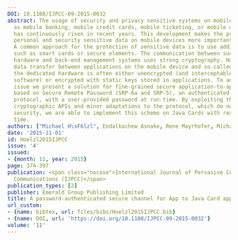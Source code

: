 ```yaml
---
DOI: 10.1108/IJPCC-09-2015-0032
abstract: The usage of security and privacy sensitive systems on mobile devices, such
  as mobile banking, mobile credit cards, mobile ticketing, or mobile digital identities,
  has continuously risen in recent years. This development makes the protection of
  personal and security sensitive data on mobile devices more important than ever.
  A common approach for the protection of sensitive data is to use additional hardware
  such as smart cards or secure elements. The communication between such dedicated
  hardware and back-end management systems uses strong cryptography. However, the
  data transfer between applications on the mobile device and so-called applets on
  the dedicated hardware is often either unencrypted (and interceptable by malicious
  software) or encrypted with static keys stored in applications. To address this
  issue we present a solution for fine-grained secure application-to-applet communication
  based on Secure Remote Password (SRP-6a and SRP-5), an authenticated key agreement
  protocol, with a user-provided password at run-time. By exploiting the Java Card
  cryptographic APIs and minor adaptations to the protocol, which do not affect the
  security, we are able to implement this scheme on Java Cards with reasonable computation
  time.
authors: ["Michael H\xF6lzl", Endalkachew Asnake, Rene Mayrhofer, Michael Roland]
date: '2015-11-01'
id: Hoelzl2015IJPCC
issue: '4'
issued:
- {month: 11, year: 2015}
page: 374-397
publication: <span class="nocase">International Journal of Pervasive Computing and
  Communications (IJPCC)</span>
publication_types: [2]
publisher: Emerald Group Publishing Limited
title: A password-authenticated secure channel for App to Java Card applet communication
url_custom:
- {name: bibtex, url: files/bibs/Hoelzl2015IJPCC.bib}
- {name: DOI, url: 'https://doi.org/10.1108/IJPCC-09-2015-0032'}
volume: '11'
---
```

